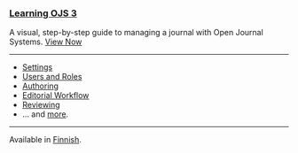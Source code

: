 
### [Learning OJS 3](learning-ojs/en/)

A visual, step-by-step guide to managing a journal with Open Journal Systems. [View Now](learning-ojs/)

---

- [Settings](learning-ojs/en/journal-setup)
- [Users and Roles](learning-ojs/en/users-and-roles)
- [Authoring](learning-ojs/en/authoring)
- [Editorial Workflow](learning-ojs/en/editorial-workflow)
- [Reviewing](learning-ojs/en/reviewing)
- ... and [more](learning-ojs/en/).

---

<span class='fa fa-language'></span> Available in [Finnish](/learning-ojs/fi/).
